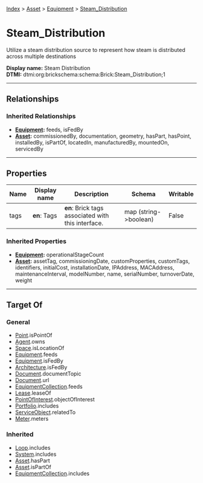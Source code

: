 [Index](../../index.md) > [Asset](../Asset.md) > [Equipment](Equipment.md) > [Steam_Distribution](#)
# Steam_Distribution

Utilize a steam distribution source to represent how steam is distributed across multiple destinations


**Display name:** Steam Distribution<br />
**DTMI:** dtmi:org:brickschema:schema:Brick:Steam_Distribution;1

---

## Relationships

### Inherited Relationships
* **[Equipment](Equipment.md):** feeds, isFedBy
* **[Asset](../Asset.md):** commissionedBy, documentation, geometry, hasPart, hasPoint, installedBy, isPartOf, locatedIn, manufacturedBy, mountedOn, servicedBy

---

## Properties

|Name|Display name|Description|Schema|Writable|
|-|-|-|-|-|
|tags|**en**: Tags|**en**: Brick tags associated with this interface.|map (string->boolean)|False|
### Inherited Properties
* **[Equipment](Equipment.md):** operationalStageCount
* **[Asset](../Asset.md):** assetTag, commissioningDate, customProperties, customTags, identifiers, initialCost, installationDate, IPAddress, MACAddress, maintenanceInterval, modelNumber, name, serialNumber, turnoverDate, weight

---

## Target Of
### General
* [Point](../../Point/Point.md).isPointOf
* [Agent](../../Agent/Agent.md).owns
* [Space](../../Space/Space.md).isLocationOf
* [Equipment](Equipment.md).feeds
* [Equipment](Equipment.md).isFedBy
* [Architecture](../../Space/Architecture/Architecture.md).isFedBy
* [Document](../../Information/Document/Document.md).documentTopic
* [Document](../../Information/Document/Document.md).url
* [EquipmentCollection](../../Collection/Equipment-.md).feeds
* [Lease](../../Event/Lease.md).leaseOf
* [PointOfInterest](../../Information/PointOfInterest.md).objectOfInterest
* [Portfolio](../../Collection/Portfolio.md).includes
* [ServiceObject](../../Information/ServiceObject/ServiceObject.md).relatedTo
* [Meter](Meter/Meter.md).meters
### Inherited
* [Loop](../../Collection/Loop/Loop.md).includes
* [System](../../Collection/System/System.md).includes
* [Asset](../Asset.md).hasPart
* [Asset](../Asset.md).isPartOf
* [EquipmentCollection](../../Collection/Equipment-.md).includes
